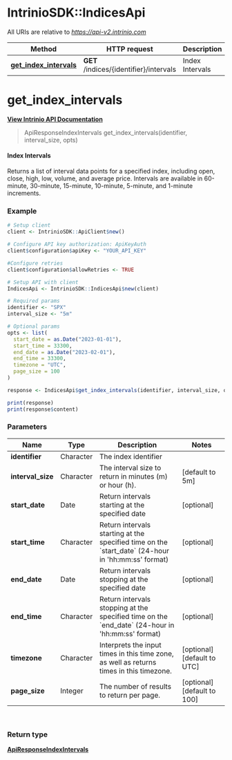 # IntrinioSDK::IndicesApi

All URIs are relative to *https://api-v2.intrinio.com*

Method | HTTP request | Description
------------- | ------------- | -------------
[**get_index_intervals**](IndicesApi.md#get_index_intervals) | **GET** /indices/{identifier}/intervals | Index Intervals



[//]: # (START_OPERATION)

[//]: # (CLASS:IntrinioSDK::IndicesApi)

[//]: # (METHOD:get_index_intervals)

[//]: # (RETURN_TYPE:IntrinioSDK::ApiResponseIndexIntervals)

[//]: # (RETURN_TYPE_KIND:object)

[//]: # (RETURN_TYPE_DOC:ApiResponseIndexIntervals.md)

[//]: # (OPERATION:get_index_intervals_v2)

[//]: # (ENDPOINT:/indices/{identifier}/intervals)

[//]: # (DOCUMENT_LINK:IndicesApi.md#get_index_intervals)

# **get_index_intervals**

[**View Intrinio API Documentation**](https://docs.intrinio.com/documentation/r/get_index_intervals_v2)

[//]: # (START_OVERVIEW)

> ApiResponseIndexIntervals get_index_intervals(identifier, interval_size, opts)

#### Index Intervals


Returns a list of interval data points for a specified index, including open, close, high, low, volume, and average price. Intervals are available in 60-minute, 30-minute, 15-minute, 10-minute, 5-minute, and 1-minute increments.

[//]: # (END_OVERVIEW)

### Example

[//]: # (START_CODE_EXAMPLE)
```r
# Setup client
client <- IntrinioSDK::ApiClient$new()

# Configure API key authorization: ApiKeyAuth
client$configuration$apiKey <- "YOUR_API_KEY"

#Configure retries
client$configuration$allowRetries <- TRUE

# Setup API with client
IndicesApi <- IntrinioSDK::IndicesApi$new(client)

# Required params
identifier <- "SPX"
interval_size <- "5m"

# Optional params
opts <- list(
  start_date = as.Date("2023-01-01"),
  start_time = 33300,
  end_date = as.Date("2023-02-01"),
  end_time = 33300,
  timezone = "UTC",
  page_size = 100
)

response <- IndicesApi$get_index_intervals(identifier, interval_size, opts)

print(response)
print(response$content)
```

[//]: # (END_CODE_EXAMPLE)

[//]: # (START_DEFINITION)

### Parameters

[//]: # (START_PARAMETERS)


Name | Type | Description  | Notes
------------- | ------------- | ------------- | -------------
 **identifier** | Character| The index identifier |  &nbsp;
 **interval_size** | Character| The interval size to return in minutes (m) or hour (h). | [default to 5m] &nbsp;
 **start_date** | Date| Return intervals starting at the specified date | [optional]  &nbsp;
 **start_time** | Character| Return intervals starting at the specified time on the &#x60;start_date&#x60; (24-hour in &#39;hh:mm:ss&#39; format) | [optional]  &nbsp;
 **end_date** | Date| Return intervals stopping at the specified date | [optional]  &nbsp;
 **end_time** | Character| Return intervals stopping at the specified time on the &#x60;end_date&#x60; (24-hour in &#39;hh:mm:ss&#39; format) | [optional]  &nbsp;
 **timezone** | Character| Interprets the input times in this time zone, as well as returns times in this timezone. | [optional] [default to UTC] &nbsp;
 **page_size** | Integer| The number of results to return per page. | [optional] [default to 100] &nbsp;
<br/>

[//]: # (END_PARAMETERS)

### Return type

[**ApiResponseIndexIntervals**](ApiResponseIndexIntervals.md)

[//]: # (END_OPERATION)

